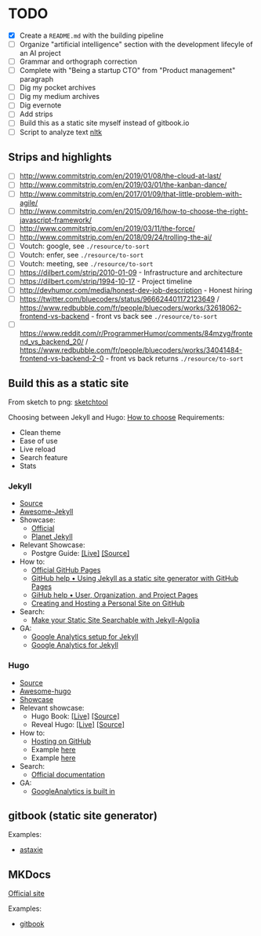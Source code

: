 # TODO

* [X] Create a `README.md` with the building pipeline
* [ ] Organize "artificial intelligence" section with the development lifecyle of an AI project
* [ ] Grammar and orthograph correction
* [ ] Complete with "Being a startup CTO" from "Product management" paragraph
* [ ] Dig my pocket archives
* [ ] Dig my medium archives
* [ ] Dig evernote
* [ ] Add strips
* [ ] Build this as a static site myself instead of gitbook.io
* [ ] Script to analyze text [nltk](https://www.datacamp.com/community/tutorials/text-analytics-beginners-nltk)

## Strips and highlights

* [ ] http://www.commitstrip.com/en/2019/01/08/the-cloud-at-last/
* [ ] http://www.commitstrip.com/en/2019/03/01/the-kanban-dance/
* [ ] http://www.commitstrip.com/en/2017/01/09/that-little-problem-with-agile/
* [ ] http://www.commitstrip.com/en/2015/09/16/how-to-choose-the-right-javascript-framework/
* [ ] http://www.commitstrip.com/en/2019/03/11/the-force/
* [ ] http://www.commitstrip.com/en/2018/09/24/trolling-the-ai/
* [ ] Voutch: google, see `./resource/to-sort`
* [ ] Voutch: enfer, see `./resource/to-sort`
* [ ] Voutch: meeting, see `./resource/to-sort`
* [ ] https://dilbert.com/strip/2010-01-09 - Infrastructure and architecture
* [ ] https://dilbert.com/strip/1994-10-17 - Project timeline
* [ ] http://devhumor.com/media/honest-dev-job-description - Honest hiring
* [ ] https://twitter.com/bluecoders/status/966624401172123649 / https://www.redbubble.com/fr/people/bluecoders/works/32618062-frontend-vs-backend - front vs back see `./resource/to-sort`
* [ ] https://www.reddit.com/r/ProgrammerHumor/comments/84mzyg/frontend_vs_backend_20/ / https://www.redbubble.com/fr/people/bluecoders/works/34041484-frontend-vs-backend-2-0 - front vs back returns `./resource/to-sort`

## Build this as a static site

From sketch to png: [sketchtool](https://developer.sketchapp.com/guides/sketchtool/)

Choosing between Jekyll and Hugo: [How to choose](https://www.techiediaries.com/jekyll-hugo-hexo/)
Requirements:

* Clean theme
* Ease of use
* Live reload
* Search feature
* Stats

### Jekyll

* [Source](https://github.com/jekyll/jekyll)
* [Awesome-Jekyll](https://github.com/planetjekyll/awesome-jekyll)
* Showcase:
  * [Official](https://github.com/collections/github-pages-examples)
  * [Planet Jekyll](http://planetjekyll.github.io/showcase/)
* Relevant Showcase:
  * Postgre Guide: [[Live]](http://postgresguide.com/) [[Source]](https://github.com/craigkerstiens/postgresguide.com)
* How to:
  * [Official GitHub Pages](https://pages.github.com/)
  * [GitHub help • Using Jekyll as a static site generator with GitHub Pages](https://help.github.com/en/articles/using-jekyll-as-a-static-site-generator-with-github-pages)
  * [GiHub help • User, Organization, and Project Pages](https://help.github.com/en/articles/user-organization-and-project-pages)
  * [Creating and Hosting a Personal Site on GitHub](http://jmcglone.com/guides/github-pages/)
* Search:
  * [Make your Static Site Searchable with Jekyll-Algolia](https://dev.to/adrienjoly/make-your-static-site-searchable-with-jekyll-algolia-edh)
* GA:
  * [Google Analytics setup for Jekyll](https://michaelsoolee.com/google-analytics-jekyll/)
  * [Google Analytics for Jekyll](https://desiredpersona.com/google-analytics-jekyll/)

### Hugo

* [Source](https://github.com/gohugoio/hugo)
* [Awesome-hugo](https://github.com/budparr/awesome-hugo)
* [Showcase](https://themes.gohugo.io/)
* Relevant showcase:
  * Hugo Book: [[Live]](https://themes.gohugo.io//theme/hugo-book/) [[Source]](https://themes.gohugo.io/hugo-book/)
  * Reveal Hugo: [[Live]](https://themes.gohugo.io/theme/reveal-hugo/#/) [[Source]](https://github.com/dzello/reveal-hugo)
* How to:
  * [Hosting on GitHub](https://gohugo.io/hosting-and-deployment/hosting-on-github/)
  * Example [here](https://github.com/shaform/pgh-guide)
  * Example [here](https://github.com/alex-shpak/hugo-book/tree/master/exampleSite/content)
* Search:
  * [Official documentation](https://gohugo.io/tools/search/)
* GA:
  * [GoogleAnalytics is built in](https://gohugo.io/templates/internal/#google-analytics)

## gitbook (static site generator)

Examples:

* [astaxie](https://astaxie.gitbooks.io/build-web-application-with-golang/content/en/01.4.html?q=test)

## MKDocs

[Official site](https://github.com/mkdocs/mkdocs)

Examples:

* [gitbook](https://gitlab.com/lramage/mkdocs-gitbook-theme)
